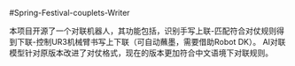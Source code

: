 #Spring-Festival-couplets-Writer

本项目开源了一个对联机器人，其功能包括，识别手写上联-匹配符合对仗规则得到下联-控制UR3机械臂书写上下联（可自动蘸墨，需要借助Robot DK）。
AI对联模型针对原版本改进了对仗格式，现在的版本更加符合中文语境下对联规则。
